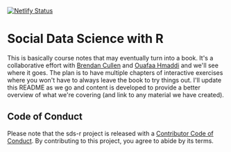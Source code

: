 [![Netlify Status](https://api.netlify.com/api/v1/badges/752c3783-e9b3-4b22-ba7e-43ba4b761aff/deploy-status)](https://app.netlify.com/sites/nervous-golick-ef3308/deploys)

# Social Data Science with R
This is basically course notes that may eventually turn into a book. It's a collaborative effort with [Brendan Cullen](https://github.com/brendanhcullen) and [Ouafaa Hmaddi](https://github.com/ohmaddi) and we'll see where it goes. The plan is to have multiple chapters of interactive exercises where you won't have to always leave the book to try things out. I'll update this README as we go and content is developed to provide a better overview of what we're covering (and link to any material we have created).

## Code of Conduct

Please note that the sds-r project is released with a [Contributor Code of Conduct](https://contributor-covenant.org/version/2/0/CODE_OF_CONDUCT.html). By contributing to this project, you agree to abide by its terms.
